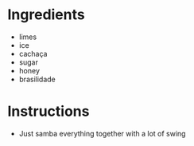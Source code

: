 # Ingredients
- limes
- ice
- cachaça
- sugar
- honey
- brasilidade
# Instructions
- Just samba everything together with a lot of swing 
